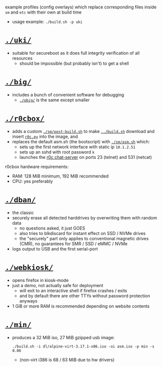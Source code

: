 example profiles (config overlays) which replace corresponding files inside `sm` and `etc` with their own at build time

* usage example: `./build.sh -p uki`


# [`./uki/`](./uki/)

* suitable for secureboot as it does full integrity verification of all resources
  * should be impossible (but probably isn't) to get a shell


# [`./big/`](./big/)

* includes a bunch of convenient software for debugging
  * [`./obig/`](./obig/) is the same except smaller


# [`./r0cbox/`](./r0cbox/)

* adds a custom [`./sm/post-build.sh`](./sm/post-build.sh) to make [`../build.sh`](../build.sh) download and insert [`r0c.py`](https://github.com/9001/r0c/releases/latest/download/r0c.py) into the image, and
* replaces the default asm.sh (the bootscript) with [`./sm/asm.sh`](./sm/asm.sh) which:
  * sets up the first network interface with static ip `10.1.2.51`
  * sets up an sshd with root password `k`
  * launches the [r0c chat-server](https://github.com/9001/r0c/) on ports 23 (telnet) and 531 (netcat)

r0cbox hardware requirements:
* RAM: 128 MiB minimum, 192 MiB recommended
* CPU: yes preferably


# [`./dban/`](./dban/)

* the classic
* securely erase all detected harddrives by overwriting them with random data
  * no questions asked, it just GOES
  * also tries to blkdiscard for instant effect on SSD / NVMe drives
  * the "securely" part only applies to conventional magnetic drives (CMR), no guarantees for SMR / SSD / eMMC / NVMe
* logs output to USB and the first serial-port


# [`./webkiosk/`](./webkiosk/)

* opens firefox in kiosk-mode
* just a demo, not actually safe for deployment
  * will exit to an interactive shell if firefox crashes / exits
  * and by default there are other TTYs without password protection anyways
* 1 GiB or more RAM is recommended depending on website contents


# [`./min/`](./min/)

* produces a 32 MiB iso, 27 MiB gzipped usb image:
  ```
  ./build.sh -i dl/alpine-virt-3.17.1-x86.iso -oi asm.iso -p min -s 0.06
  ```
  * (non-virt i386 is 68 / 63 MiB due to hw drivers)
